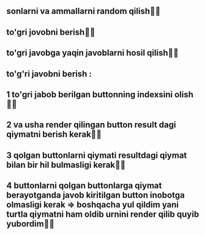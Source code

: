 ## sonlarni va ammallarni random qilish👍🏿
## to'gri jovobni berish👍🏿
## to'gri javobga yaqin javoblarni hosil qilish👍🏿

## to'g'ri javobni berish :
## 1 to'gri jabob berilgan buttonning indexsini olish👍🏿
## 2 va usha render qilingan button result dagi qiymatni berish kerak👍🏿
## 3 qolgan buttonlarni qiymati resultdagi qiymat bilan bir hil bulmasligi kerak👍🏿
## 4 buttonlarni qolgan buttonlarga qiymat berayotganda javob kiritilgan button inobotga olmasligi kerak => boshqacha yul qildim yani turtla qiymatni ham oldib urnini render qilib quyib yubordim👍🏿
